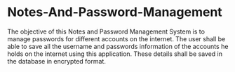 # Notes-And-Password-Management
The objective of this Notes and Password Management System is to manage passwords for different accounts on the internet. The user shall be able to save all the username and passwords information of the accounts he holds on the internet using this application. These details shall be saved in the database in encrypted format.
